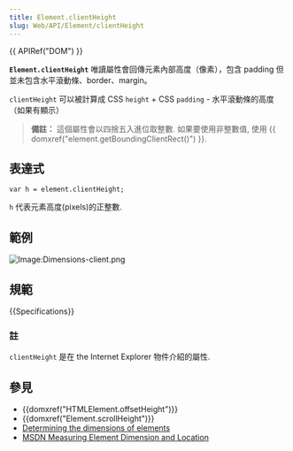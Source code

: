 ```yaml
---
title: Element.clientHeight
slug: Web/API/Element/clientHeight
---
```


{{ APIRef("DOM") }}

**`Element.clientHeight`** 唯讀屬性會回傳元素內部高度（像素），包含 padding 但並未包含水平滾動條、border、margin。

`clientHeight` 可以被計算成 CSS `height` + CSS `padding` - 水平滾動條的高度（如果有顯示）

> **備註：** 這個屬性會以四捨五入進位取整數. 如果要使用非整數值, 使用 {{ domxref("element.getBoundingClientRect()") }}.

## 表達式

```plain
var h = element.clientHeight;
```

`h` 代表元素高度(pixels)的正整數.

## 範例

![Image:Dimensions-client.png](dimensions-client.png)

## 規範

{{Specifications}}

### 註

`clientHeight` 是在 the Internet Explorer 物件介紹的屬性.

## 參見

- {{domxref("HTMLElement.offsetHeight")}}
- {{domxref("Element.scrollHeight")}}
- [Determining the dimensions of elements](/zh-TW/docs/Determining_the_dimensions_of_elements)
- [MSDN Measuring Element Dimension and Location](<https://docs.microsoft.com/en-us/previous-versions//hh781509(v=vs.85)>)
